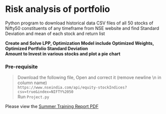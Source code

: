 # Risk analysis of portfolio

Python program to download historical data CSV files of all 50 stocks of Nifty50 constituents of any timeframe from NSE website and find Standard Deviation and mean of each stock and return list

**Create and Solve LPP, Optimization Model include Optimized Weights, Optimized Portfolio Standard Deviation**  
**Amount to Invest in various stocks and plot a pie chart**

### Pre-requisite
>  Download the following file, Open and correct it (remove newline \n in column name)  
>  ```https://www.nseindia.com/api/equity-stockIndices?csv=true&index=NIFTY%2050```  
>  Run ```Project.py```  

Please view the [Summer Training Report PDF](Report.pdf)

